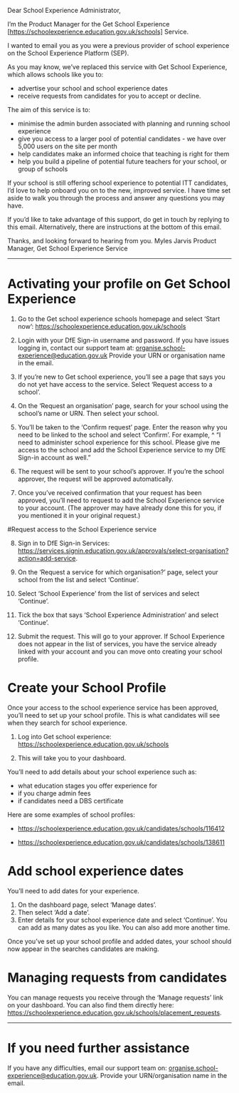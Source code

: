Dear School Experience Administrator,

I’m the Product Manager for the Get School Experience [https://schoolexperience.education.gov.uk/schools] Service.

I wanted to email you as you were a previous provider of school experience on the School Experience Platform (SEP).

As you may know, we’ve replaced this service with Get School Experience, which allows schools like you to:
* advertise your school and school experience dates
* receive requests from candidates for you to accept or decline.

The aim of this service is to:
* minimise the admin burden associated with planning and running school experience
* give you access to a larger pool of potential candidates - we have over 5,000 users on the site per month
* help candidates make an informed choice that teaching is right for them
* help you build a pipeline of potential future teachers for your school, or group of schools

If your school is still offering school experience to potential ITT candidates, I’d love to help onboard you on to the new, improved service. I have time set aside to walk you through the process and answer any questions you may have.

If you’d like to take advantage of this support, do get in touch by replying to this email. Alternatively, there are instructions at the bottom of this email.

Thanks, and looking forward to hearing from you.
Myles Jarvis
Product Manager, Get School Experience Service

---

# Activating your profile on Get School Experience

1. Go to the Get school experience schools homepage and select ‘Start now’: https://schoolexperience.education.gov.uk/schools

2. Login with your DfE Sign-in username and password.
If you have issues logging in, contact our
support team at: organise.school-experience@education.gov.uk 
Provide your URN or organisation name in the email.

3. If you’re new to Get school experience, you’ll see a page that says you do not yet have access to the service. Select ‘Request access to a school’.

4. On the ‘Request an organisation’ page, search for your school using the school’s name or URN. Then select your school. 

5. You’ll be taken to the ‘Confirm request’ page. Enter the reason why you need to be linked to the school and select ‘Confirm’. For example,
^ “I need to administer school experience for this school. Please give me access to the school and add the School Experience service to my DfE Sign-in account as well.”

6. The request will be sent to your school’s approver. If you’re the school approver, the request will be approved automatically. 

7. Once you’ve received confirmation that your request has been approved, you’ll need to request to add the School Experience service to your account. (The approver may have already done this for you, if you mentioned it in your original request.)

#Request access to the School Experience service

8. Sign in to DfE Sign-in Services: https://services.signin.education.gov.uk/approvals/select-organisation?action=add-service. 

9. On the ‘Request a service for which organisation?’ page, select your school from the list and select ‘Continue’.

10.	Select ‘School Experience’ from the list of services and select ‘Continue’.

11.	Tick the box that says ‘School Experience Administration’ and select ‘Continue’.

12.	Submit the request. This will go to your approver. If School Experience does not appear in the list of services, you have the service already linked with your account and you can move onto creating your school profile.

# Create your School Profile

Once your access to the school experience service has been approved, you’ll need to set up your school profile. This is what candidates will see when they search for school experience. 

1.	Log into Get school experience: https://schoolexperience.education.gov.uk/schools

2.	This will take you to your dashboard.

You’ll need to add details about your school experience such as:

* what education stages you offer experience for
* if you charge admin fees
* if candidates need a DBS certificate

Here are some examples of school profiles:
 * https://schoolexperience.education.gov.uk/candidates/schools/116412

* https://schoolexperience.education.gov.uk/candidates/schools/138611

# Add school experience dates

You’ll need to add dates for your experience.

1.	On the dashboard page, select ‘Manage dates’.
2.	Then select ‘Add a date’.
3.	Enter details for your school experience date and select ‘Continue’. You can add as many dates as you like. You can also add more another time.

Once you’ve set up your school profile and added dates, your school should now appear in the searches candidates are making.

# Managing requests from candidates

You can manage requests you receive through the ‘Manage requests’ link on your dashboard. You can also find them directly here: https://schoolexperience.education.gov.uk/schools/placement_requests.

---

# If you need further assistance

If you have any difficulties, email our support team on: organise.school-experience@education.gov.uk. Provide your URN/organisation name in the email.